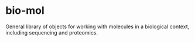 bio-mol
=======

General library of objects for working with molecules in a biological context, including sequencing and proteomics.